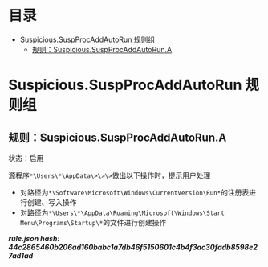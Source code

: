 



目录
==

* [Suspicious.SuspProcAddAutoRun 规则组](#suspicioussuspprocaddautorun-)
	* [规则：Suspicious.SuspProcAddAutoRun.A](#suspicioussuspprocaddautoruna)

# Suspicious.SuspProcAddAutoRun 规则组

## 规则：Suspicious.SuspProcAddAutoRun.A
  
状态：启用

源程序`*\Users\*\AppData\>\>\>`做出以下操作时，提示用户处理
- 对路径为`*\Software\Microsoft\Windows\CurrentVersion\Run*`的注册表进行创建、写入操作
- 对路径为`*\Users\*\AppData\Roaming\Microsoft\Windows\Start Menu\Programs\Startup\*`的文件进行创建操作
  
***rule.json hash: 44c2865460b206ad160babc1a7db46f5150601c4b4f3ac30fadb8598e27ad1ad***